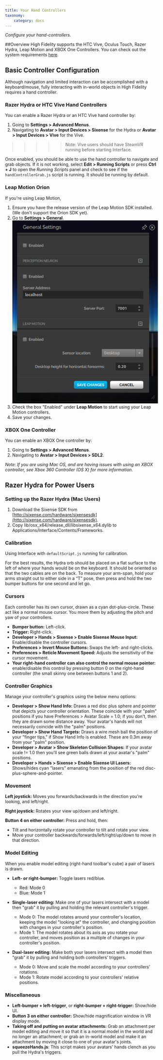 ```yaml
---
title: Your Hand Controllers
taxonomy:
    category: docs 
---
```

*Configure your hand-controllers.*

##Overview
High Fidelity supports the HTC Vive, Oculus Touch, Razer Hydra, Leap Motion and XBOX One Controllers. You can check out the system requirements [here](../../../../get-started/requirements). 

## Basic Controller Configuration

Although navigation and limited interaction can be accomplished with a keyboard/mouse, fully interacting with in-world objects in High Fidelity requires a hand controller.

### Razer Hydra or HTC Vive Hand Controllers

You can enable a Razer Hydra or an HTC Vive hand controller by:

1. Going to **Settings > Advanced Menus**.
2. Navigating to **Avatar > Input Devices > Sixense** for the Hydra or **Avatar > Input Devices > Vive** for the Vive.

> > > > > Note: Vive users should have SteamVR running before starting Interface.

Once enabled, you should be able to use the hand controller to navigate and grab objects. If it is not working, select **Edit > Running Scripts** or press **Ctrl + J** to open the *Running Scripts* panel and check to see if the `handControllerGrab.js` script is running. It should be running by default.

### Leap Motion Orion

If you're using Leap Motion, 

1. Ensure you have the release version of the Leap Motion SDK installed. (We don't support the Orion SDK yet). 
2. Go to **Settings > General**.![](leap.png)
3. Check the box "Enabled" under **Leap Motion** to start using your Leap Motion controllers. 
4. Save your changes. 

### XBOX One Controller

You can enable an XBOX One controller by:

1. Going to **Settings > Advanced Menus**.
2. Navigating to **Avatar > Input Devices > SDL2**.

*Note: If you are using Mac OS, and are having issues with using an XBOX controller, see Xbox 360 Controller (OS X) for more information.*

## Razer Hydra for Power Users

### Setting up the Razer Hydra (Mac Users)

1. Download the Sixense SDK from [http://sixense.com/hardware/sixensesdk](http://sixense.com/hardware/sixensesdk).
2. Copy lib/osx_x64/release_dll/libsixense_x64.dylib to Applications/Interface/Contents/Frameworks.

### Calibration

Using Interface with `defaultScript.js` running for calibration.

For the best results, the Hydra orb should be placed on a flat surface to the left of where your hands would be on the keyboard. It should be oriented so that the two cables are on the back. To measure your arm-span, hold your arms straight out to either side in a “T” pose, then press and hold the two bumper buttons for one second and let go.

### Cursors

Each controller has its own cursor, drawn as a cyan dot-plus-circle. These act like a normal mouse cursor. You move them by adjusting the pitch and yaw of your controllers.

- **Bumper button:** Left-click.
- **Trigger:** Right-click.
- **Developer > Hands > Sixense > Enable Sixense Mouse Input:** Enable/disable the controller cursors.
- **Preferences > Invert Mouse Buttons:** Swaps the left- and right-clicks.
- **Preferences > Reticle Movement Speed:** Adjusts the sensitivity of the cursor movement.
- **Your right-hand controller can also control the normal mouse pointer:** enable/disable this control by pressing button 0 on the right-hand controller (the small skinny one between buttons 1 and 2).

### Controller Graphics

Manage your controller's graphics using the below menu options:

* **Developer > Show Hand Info:** Draws a red disc plus sphere and pointer that depicts your controller orientation. These coincide with your "palm" positions if you have Preferences > Avatar Scale = 1.0; if you don't, then they are drawn some distance away. Your avatar's hands will not necessarily coincide with the "palm" positions.
* **Developer > Show Hand Targets:** Draws a wire mesh ball the position of your "finger tips," if Show Hand Info is enabled. These are 0.3m away from your "palm" position.
* **Developer > Avatar > Show Skeleton Collision Shapes:** If your avatar scale != 1.0 then you'll see green balls drawn at your avatar's "palm" positions.
* **Developer > Hands > Sixense > Enable Sixense UI Lasers:** Shows/hides cyan "lasers" emanating from the position of the red disc-plus-sphere-and-pointer.

### Movement

**Left joystick:** Moves you forwards/backwards in the direction you're looking, and left/right.

**Right joystick:** Rotates your view up/down and left/right.

**Button 4 on either controller:** Press and hold, then:

- Tilt and horizontally rotate your controller to tilt and rotate your view.
- Move your controller backwards/forwards/left/right/up/down to move in that direction.



### Model Editing

When you enable model editing (right-hand toolbar's cube) a pair of lasers is drawn.

* **Left- or right-bumper:** Toggle lasers red/blue.

   * Red: Mode 0
   * Blue: Mode 1
* **Single-laser editing:** Make one of your lasers intersect with a model then "grab" it by pulling and holding the relevant controller's trigger.
  * Mode 0: The model rotates around your controller's location, keeping the model "looking at" the controller, and changing position with changes in your controller's position.
  * Mode 1: The model rotates about its axis as you rotate your controller, and moves position as a multiple of changes in your controller's position.
* **Dual-laser editing:** Make both your lasers intersect with a model then "grab" it by pulling and holding both controllers’ triggers.
  * Mode 0: Move and scale the model according to your controllers' rotations.
  * Mode 1: Rotate model according to your controllers' relative positions.

### Miscellaneous

* **Left-bumper + left-trigger**, or **right-bumper + right-trigger:** Show/hide UI.
* **Button 3 on either controller:** Show/hide magnification window in VR display mode.
* **Taking off and putting on avatar attachments:** Grab an attachment per model editing and move it so that it is a normal model in the world and no longer an attachment; or grab an in-world model and make it an attachment by moving it close to one of your avatar's joints.
* **squeezeHands.js**: This script makes your avatars' hands clench as you pull the Hydra's triggers.
